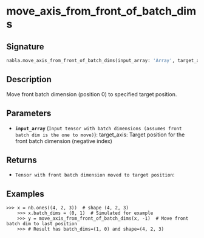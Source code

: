 # move_axis_from_front_of_batch_dims

## Signature

```python
nabla.move_axis_from_front_of_batch_dims(input_array: 'Array', target_axis: 'int') -> 'Array'
```

## Description

Move front batch dimension (position 0) to specified target position.

## Parameters

- **`input_array`** (`Input tensor with batch dimensions (assumes front batch dim is the one to move)`): target_axis: Target position for the front batch dimension (negative index)

## Returns

- `Tensor with front batch dimension moved to target position`: 

## Examples

```pycon
>>> x = nb.ones((4, 2, 3))  # shape (4, 2, 3)
    >>> x.batch_dims = (0, 1)  # Simulated for example
    >>> y = move_axis_from_front_of_batch_dims(x, -1)  # Move front batch dim to last position
    >>> # Result has batch_dims=(1, 0) and shape=(4, 2, 3)
```
